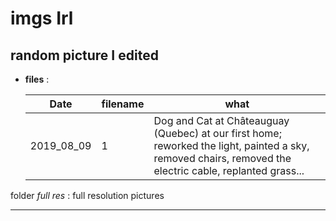 # imgs Irl
random picture I edited
--------------

* **files** :

  Date | filename |what
  ---| --- |---
  2019_08_09 | 1 | Dog and Cat at Châteauguay (Quebec) at our first home; reworked the light, painted a sky, removed chairs, removed the electric cable, replanted grass...

folder _full res_ : full resolution pictures

-------
